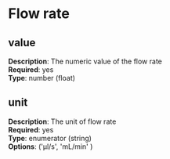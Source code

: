 # Flow rate

## value
**Description**: The numeric value of the flow rate <br/>
**Required**: yes <br/>
**Type**: number (float)  <br/>

## unit
**Description**: The unit of flow rate<br/>
**Required**: yes <br/>
**Type**: enumerator (string)  <br/>
**Options**: ('µl/s', 'mL/min' )
